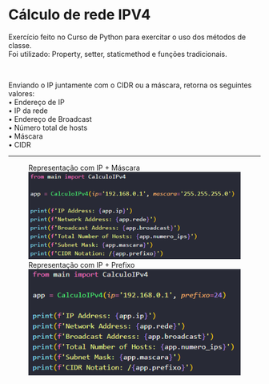 <h1>Cálculo de rede IPV4</h1>

<p>
    Exercício feito no Curso de Python para exercitar o uso dos métodos de classe.<br>
    Foi utilizado: Property, setter, staticmethod e funções tradicionais.
</p>
<br>
<p>
    Enviando o IP juntamente com o CIDR ou a máscara, retorna os seguintes valores:<br>
    • Endereço de IP<br>• IP da rede<br>• Endereço de Broadcast<br>• Número total de hosts<br>• Máscara<br>• CIDR
</p>

<hr>

<figure>
<figcaption>Representação com IP + Máscara</figcaption>
  <img src="src/img1.png">
<figcaption>Representação com IP + Prefixo</figcaption>
  <img src="src/img2.png">
</figure>

